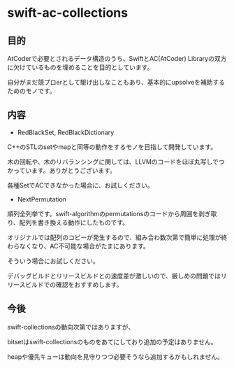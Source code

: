 # swift-ac-collections

## 目的

AtCoderで必要とされるデータ構造のうち、SwiftとAC(AtCoder) Libraryの双方に欠けているものを埋めることを目的としています。

自分がまだ競プロerとして駆け出しなこともあり、基本的にupsolveを補助するためのモノです。

## 内容

- RedBlackSet, RedBlackDictionary

C++のSTLのsetやmapと同等の動作をするモノを目指して開発しています。

木の回転や、木のリバランシングに関しては、LLVMのコードをほぼ丸写しでつかっています。ありがとうございます。

各種SetでACできなかった場合に、お試しください。


- NextPermutation

順列全列挙です。swift-algorithmのpermutationsのコードから周囲を剥ぎ取り、配列を書き換える動作にしたものです。

オリジナルでは配列のコピーが発生するので、組み合わ数次第で簡単に処理が終わらなくなり、AC不可能な場合がたまにあります。

そういう場合にお試しください。

デバッグビルドとリリースビルドとの速度差が激しいので、厳しめの問題ではリリースビルドでの確認をおすすめします。

## 今後

swift-collectionsの動向次第ではありますが、

bitsetはswift-collectionsのものをあてにしており追加の予定はありません。

heapや優先キューは動向を見守りつつ必要そうなら追加するかもしれません。

